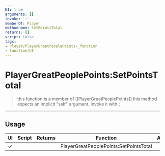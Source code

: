```yaml
---
UI: true
arguments: []
invoke: ':'
memberOf: Player
methodname: SetPointsTotal
returns: []
script: false
tags:
- Player/PlayerGreatPeoplePoints/_function
- function/UI
---
```

# PlayerGreatPeoplePoints:SetPointsTotal
> this function is a member of [[PlayerGreatPeoplePoints]]
> this method expects an implicit "self" argument. invoke it with `:`
-----
## Usage
|  UI | Script | Returns | Function | Arguments |
|:---:|:------:|-------:|:--------:|:---------|
|✓| ||PlayerGreatPeoplePoints:SetPointsTotal||
